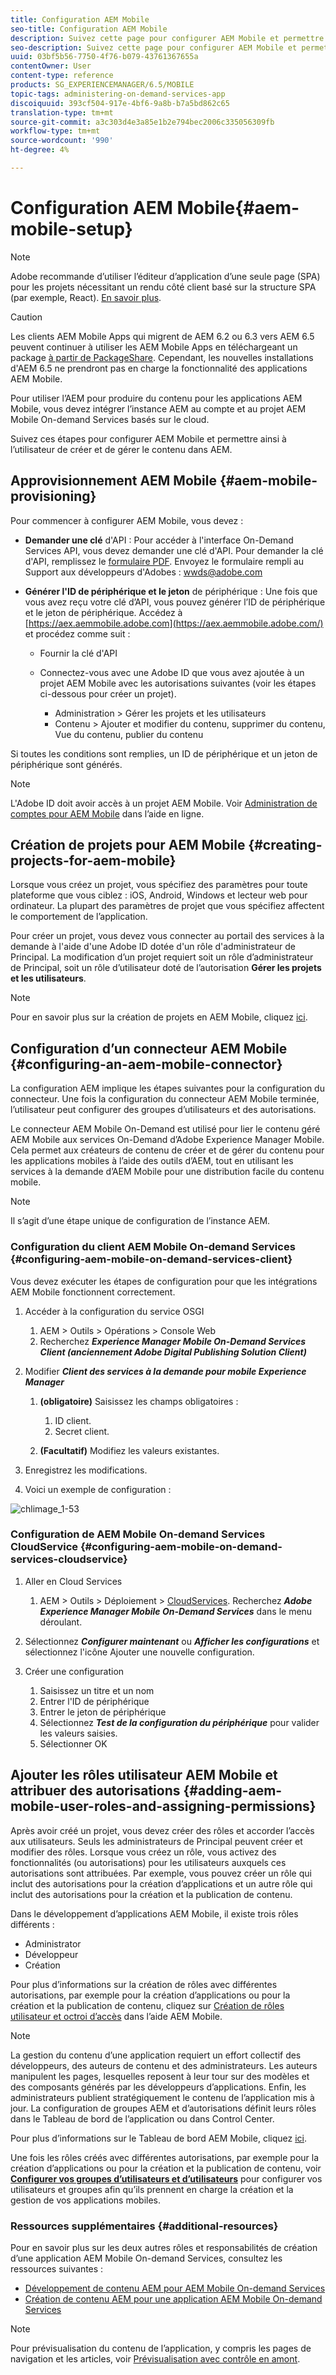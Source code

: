 ```yaml
---
title: Configuration AEM Mobile
seo-title: Configuration AEM Mobile
description: Suivez cette page pour configurer AEM Mobile et permettre ainsi à l’utilisateur de créer et de gérer le contenu dans AEM. Cette page fournit des informations sur l’intégration de l’instance AEM au compte AEM Mobile On-demand Services et aux projets basés sur le cloud.
seo-description: Suivez cette page pour configurer AEM Mobile et permettre ainsi à l’utilisateur de créer et de gérer le contenu dans AEM. Cette page fournit des informations sur l’intégration de l’instance AEM au compte AEM Mobile On-demand Services et aux projets basés sur le cloud.
uuid: 03bf5b56-7750-4f76-b079-43761367655a
contentOwner: User
content-type: reference
products: SG_EXPERIENCEMANAGER/6.5/MOBILE
topic-tags: administering-on-demand-services-app
discoiquuid: 393cf504-917e-4bf6-9a8b-b7a5bd862c65
translation-type: tm+mt
source-git-commit: a3c303d4e3a85e1b2e794bec2006c335056309fb
workflow-type: tm+mt
source-wordcount: '990'
ht-degree: 4%

---
```



# Configuration AEM Mobile{#aem-mobile-setup}

>[!NOTE]
>
>Adobe recommande d’utiliser l’éditeur d’application d’une seule page (SPA) pour les projets nécessitant un rendu côté client basé sur la structure SPA (par exemple, React). [En savoir plus](/help/sites-developing/spa-overview.md).

>[!CAUTION]
>
>Les clients AEM Mobile Apps qui migrent de AEM 6.2 ou 6.3 vers AEM 6.5 peuvent continuer à utiliser les AEM Mobile Apps en téléchargeant un package [à partir de PackageShare](https://www.adobeaemcloud.com/content/marketplace/marketplaceProxy.html?packagePath=/content/companies/public/adobe/packages/cq640/compatpack/aem-mobile-package). Cependant, les nouvelles installations d&#39;AEM 6.5 ne prendront pas en charge la fonctionnalité des applications AEM Mobile.

Pour utiliser l’AEM pour produire du contenu pour les applications AEM Mobile, vous devez intégrer l’instance AEM au compte et au projet AEM Mobile On-demand Services basés sur le cloud.

Suivez ces étapes pour configurer AEM Mobile et permettre ainsi à l’utilisateur de créer et de gérer le contenu dans AEM.

## Approvisionnement AEM Mobile {#aem-mobile-provisioning}

Pour commencer à configurer AEM Mobile, vous devez :

* **Demander une clé** d&#39;API : Pour accéder à l&#39;interface On-Demand Services API, vous devez demander une clé d&#39;API. Pour demander la clé d&#39;API, remplissez le [formulaire PDF](https://helpx.adobe.com/digital-publishing-solution/help/integrating-dps.html). Envoyez le formulaire rempli au Support aux développeurs d&#39;Adobes : [wwds@adobe.com](mailto:wwds@adobe.com)

* **Générer l&#39;ID de périphérique et le jeton** de périphérique : Une fois que vous avez reçu votre clé d’API, vous pouvez générer l’ID de périphérique et le jeton de périphérique. Accédez à [https://aex.aemmobile.adobe.com](https://aex.aemmobile.adobe.com/) et procédez comme suit :

   * Fournir la clé d&#39;API
   * Connectez-vous avec une Adobe ID que vous avez ajoutée à un projet AEM Mobile avec les autorisations suivantes (voir les étapes ci-dessous pour créer un projet).

      * Administration > Gérer les projets et les utilisateurs
      * Contenu > Ajouter et modifier du contenu, supprimer du contenu, Vue du contenu, publier du contenu

Si toutes les conditions sont remplies, un ID de périphérique et un jeton de périphérique sont générés.

>[!NOTE]
>
>L&#39;Adobe ID doit avoir accès à un projet AEM Mobile. Voir [Administration de comptes pour AEM Mobile](https://helpx.adobe.com/digital-publishing-solution/help/account-admin-dps.html) dans l’aide en ligne.

## Création de projets pour AEM Mobile {#creating-projects-for-aem-mobile}

Lorsque vous créez un projet, vous spécifiez des paramètres pour toute plateforme que vous ciblez : iOS, Android, Windows et lecteur web pour ordinateur. La plupart des paramètres de projet que vous spécifiez affectent le comportement de l’application.

Pour créer un projet, vous devez vous connecter au portail des services à la demande à l&#39;aide d&#39;une Adobe ID dotée d&#39;un rôle d&#39;administrateur de Principal. La modification d’un projet requiert soit un rôle d’administrateur de Principal, soit un rôle d’utilisateur doté de l’autorisation **Gérer les projets et les utilisateurs**.

>[!NOTE]
>
>Pour en savoir plus sur la création de projets en AEM Mobile, cliquez [ici](https://helpx.adobe.com/digital-publishing-solution/help/creating-projects.html).

## Configuration d’un connecteur AEM Mobile {#configuring-an-aem-mobile-connector}

La configuration AEM implique les étapes suivantes pour la configuration du connecteur. Une fois la configuration du connecteur AEM Mobile terminée, l’utilisateur peut configurer des groupes d’utilisateurs et des autorisations.

Le connecteur AEM Mobile On-Demand est utilisé pour lier le contenu géré AEM Mobile aux services On-Demand d’Adobe Experience Manager Mobile. Cela permet aux créateurs de contenu de créer et de gérer du contenu pour les applications mobiles à l’aide des outils d’AEM, tout en utilisant les services à la demande d’AEM Mobile pour une distribution facile du contenu mobile.

>[!NOTE]
>
>Il s’agit d’une étape unique de configuration de l’instance AEM.

### Configuration du client AEM Mobile On-demand Services {#configuring-aem-mobile-on-demand-services-client}

Vous devez exécuter les étapes de configuration pour que les intégrations AEM Mobile fonctionnent correctement.

1. Accéder à la configuration du service OSGI

   1. AEM > Outils > Opérations > Console Web
   1. Recherchez ***Experience Manager Mobile On-Demand Services Client (anciennement Adobe Digital Publishing Solution Client)***

1. Modifier ***Client des services à la demande pour mobile Experience Manager***

   1. **(obligatoire)** Saisissez les champs obligatoires :

      1. ID client.
      1. Secret client.
   1. **(Facultatif)** Modifiez les valeurs existantes.


1. Enregistrez les modifications.
1. Voici un exemple de configuration :

![chlimage_1-53](assets/chlimage_1-53.png)

### Configuration de AEM Mobile On-demand Services CloudService {#configuring-aem-mobile-on-demand-services-cloudservice}

1. Aller en Cloud Services

   1. AEM > Outils > Déploiement > [CloudServices](http://localhost:4502/libs/cq/core/content/tools/cloudservices.html). Recherchez ***Adobe Experience Manager Mobile On-Demand Services*** dans le menu déroulant.

1. Sélectionnez ***Configurer maintenant*** ou ***Afficher les configurations*** et sélectionnez l&#39;icône Ajouter une nouvelle configuration.

1. Créer une configuration

   1. Saisissez un titre et un nom
   1. Entrer l&#39;ID de périphérique
   1. Entrer le jeton de périphérique
   1. Sélectionnez ***Test de la configuration du périphérique*** pour valider les valeurs saisies.
   1. Sélectionner OK

## Ajouter les rôles utilisateur AEM Mobile et attribuer des autorisations {#adding-aem-mobile-user-roles-and-assigning-permissions}

Après avoir créé un projet, vous devez créer des rôles et accorder l’accès aux utilisateurs. Seuls les administrateurs de Principal peuvent créer et modifier des rôles. Lorsque vous créez un rôle, vous activez des fonctionnalités (ou autorisations) pour les utilisateurs auxquels ces autorisations sont attribuées. Par exemple, vous pouvez créer un rôle qui inclut des autorisations pour la création d’applications et un autre rôle qui inclut des autorisations pour la création et la publication de contenu.

Dans le développement d’applications AEM Mobile, il existe trois rôles différents :

* Administrator
* Développeur
* Création

Pour plus d’informations sur la création de rôles avec différentes autorisations, par exemple pour la création d’applications ou pour la création et la publication de contenu, cliquez sur [Création de rôles utilisateur et octroi d’accès](https://helpx.adobe.com/digital-publishing-solution/help/account-admin-dps.html) dans l’aide AEM Mobile.

>[!NOTE]
>
>La gestion du contenu d’une application requiert un effort collectif des développeurs, des auteurs de contenu et des administrateurs. Les auteurs manipulent les pages, lesquelles reposent à leur tour sur des modèles et des composants générés par les développeurs d’applications. Enfin, les administrateurs publient stratégiquement le contenu de l’application mis à jour. La configuration de groupes AEM et d’autorisations définit leurs rôles dans le Tableau de bord de l’application ou dans Control Center.
>
>Pour plus d’informations sur le Tableau de bord AEM Mobile, cliquez [ici](/help/mobile/mobile-apps-ondemand-application-dashboard.md).

Une fois les rôles créés avec différentes autorisations, par exemple pour la création d’applications ou pour la création et la publication de contenu, voir [**Configurer vos groupes d’utilisateurs et d’utilisateurs**](/help/mobile/aem-mobile-configure-users.md) pour configurer vos utilisateurs et groupes afin qu’ils prennent en charge la création et la gestion de vos applications mobiles.

### Ressources supplémentaires {#additional-resources}

Pour en savoir plus sur les deux autres rôles et responsabilités de création d’une application AEM Mobile On-demand Services, consultez les ressources suivantes :

* [Développement de contenu AEM pour AEM Mobile On-demand Services](/help/mobile/aem-mobile-on-demand.md)
* [Création de contenu AEM pour une application AEM Mobile On-demand Services](/help/mobile/mobile-apps-ondemand.md)

>[!NOTE]
>
>Pour prévisualisation du contenu de l’application, y compris les pages de navigation et les articles, voir [Prévisualisation avec contrôle en amont](/help/mobile/aem-mobile-manage-ondemand-services.md).
